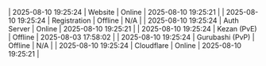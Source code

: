 | 2025-08-10 19:25:24 | Website | Online | 2025-08-10 19:25:21 |
| 2025-08-10 19:25:24 | Registration | Offline | N/A |
| 2025-08-10 19:25:24 | Auth Server | Online | 2025-08-10 19:25:21 |
| 2025-08-10 19:25:24 | Kezan (PvE) | Offline | 2025-08-03 17:58:02 |
| 2025-08-10 19:25:24 | Gurubashi (PvP) | Offline | N/A |
| 2025-08-10 19:25:24 | Cloudflare | Online | 2025-08-10 19:25:21 |
